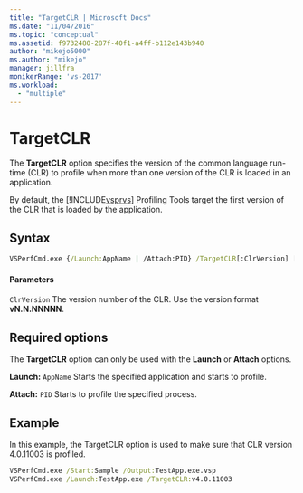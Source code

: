 ```yaml
---
title: "TargetCLR | Microsoft Docs"
ms.date: "11/04/2016"
ms.topic: "conceptual"
ms.assetid: f9732480-287f-40f1-a4ff-b112e143b940
author: "mikejo5000"
ms.author: "mikejo"
manager: jillfra
monikerRange: 'vs-2017'
ms.workload:
  - "multiple"
---
```

# TargetCLR
The **TargetCLR** option specifies the version of the common language run-time (CLR) to profile when more than one version of the CLR is loaded in an application.

 By default, the [!INCLUDE[vsprvs](../code-quality/includes/vsprvs_md.md)] Profiling Tools target the first version of the CLR that is loaded by the application.

## Syntax

```cmd
VSPerfCmd.exe {/Launch:AppName | /Attach:PID} /TargetCLR[:ClrVersion] [Options]
```

#### Parameters
 `ClrVersion`
 The version number of the CLR. Use the version format **vN.N.NNNNN**.

## Required options
 The **TargetCLR** option can only be used with the **Launch** or **Attach** options.

 **Launch:** `AppName`
 Starts the specified application and starts to profile.

 **Attach:** `PID`
 Starts to profile the specified process.

## Example
 In this example, the TargetCLR option is used to make sure that CLR version 4.0.11003 is profiled.

```cmd
VSPerfCmd.exe /Start:Sample /Output:TestApp.exe.vsp
VSPerfCmd.exe /Launch:TestApp.exe /TargetCLR:v4.0.11003
```
